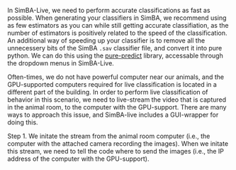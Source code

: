 In SimBA-Live, we need to perform accurate classifications as fast as possible. When generating your classifiers in SimBA, we recommend using as few estimators as you can while still getting accurate classifiation, as the number of estimators is positively related to the speed of the classification. An additional way of speeding up your classifier is to remove all the unnecessery bits of the SimBA `.sav` classifier file, and convert it into pure python. We can do this using the [pure-predict](https://github.com/Ibotta/pure-predict) library, accessable through the dropdown menus in SimBA-Live. 

Often-times, we do not have powerful computer near our animals, and the GPU-supported computers required for live classification is located in a different part of the building. In order to perform live classification of behavior in this scenario, we need to live-stream the video that is captured in the animal room, to the computer with the GPU-support. There are many ways to approach this issue, and SimBA-live includes a GUI-wrapper for doing this. 

Step 1. We initate the stream from the animal room computer (i.e., the computer with the attached camera recording the images). When we initate this stream, we need to tell the code where to send the images (i.e., the IP address of the computer with the GPU-support). 
